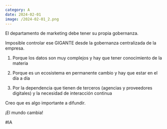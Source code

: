 ```yaml
--- 
category: A 
date: 2024-02-01 
image: /2024-02-01_2.png 
--- 
```


El departamento de marketing debe tener su propia gobernanza. 

Imposible controlar ese GIGANTE desde la gobernanza centralizada de la empresa. 

1) Porque los datos son muy complejos y hay que tener conocimiento de la materia

2) Porque es un ecosistema en permanente cambio y hay que estar en el día a día

3) Por la dependencia que tienen de terceros (agencias y proveedores digitales) y la necesidad de interacción continua

Creo que es algo importante a difundir. 

¡El mundo cambia!

#IA